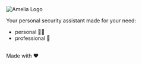<picture>
  <source media="(prefers-color-scheme: dark)" srcset="../logo-white.svg">
  <source media="(prefers-color-scheme: light)" srcset="../logo-dark.svg">
  <img alt="Amelia Logo">
</picture><br>

Your personal security assistant made for your need:

- personal 👩‍💻
- professional 💼 

<br>
Made with ❤️ 